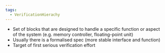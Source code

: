 ```yaml
---
tags:
  - VerificationHierachy
---
```

- Set of blocks that are designed to handle a specific function or aspect of the system (e.g. memory controller, floating-point unit)
- Usually there is a formalised spec (more stable interface and function)
- Target of first serious verification effort
